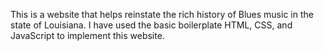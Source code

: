 This is a website that helps reinstate the rich history of Blues music in the state of Louisiana.
I have used the basic boilerplate HTML, CSS, and JavaScript to implement this website.
